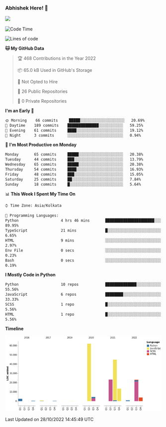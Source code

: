 ### Abhishek Here! 👋
![](https://komarev.com/ghpvc/?username=5parkp1ug&color=green)

<!--
**5parkp1ug/5parkp1ug** is a ✨ _special_ ✨ repository because its `README.md` (this file) appears on your GitHub profile.

Here are some ideas to get you started:

- 🔭 I’m currently working on ...
- 🌱 I’m currently learning ...
- 👯 I’m looking to collaborate on ...
- 🤔 I’m looking for help with ...
- 💬 Ask me about ...
- 📫 How to reach me: ...
- 😄 Pronouns: ...
- ⚡ Fun fact: ...
-->

<!--START_SECTION:waka-->
![Code Time](http://img.shields.io/badge/Code%20Time-509%20hrs%2023%20mins-blue)

![Lines of code](https://img.shields.io/badge/From%20Hello%20World%20I%27ve%20Written-180%20Thousand%20lines%20of%20code-blue)

**🐱 My GitHub Data** 

> 🏆 468 Contributions in the Year 2022
 > 
> 📦 65.0 kB Used in GitHub's Storage 
 > 
> 🚫 Not Opted to Hire
 > 
> 📜 26 Public Repositories 
 > 
> 🔑 0 Private Repositories  
 > 
**I'm an Early 🐤** 

```text
🌞 Morning    66 commits     █████░░░░░░░░░░░░░░░░░░░░   20.69% 
🌆 Daytime    189 commits    ██████████████░░░░░░░░░░░   59.25% 
🌃 Evening    61 commits     ████░░░░░░░░░░░░░░░░░░░░░   19.12% 
🌙 Night      3 commits      ░░░░░░░░░░░░░░░░░░░░░░░░░   0.94%

```
📅 **I'm Most Productive on Monday** 

```text
Monday       65 commits     █████░░░░░░░░░░░░░░░░░░░░   20.38% 
Tuesday      44 commits     ███░░░░░░░░░░░░░░░░░░░░░░   13.79% 
Wednesday    65 commits     █████░░░░░░░░░░░░░░░░░░░░   20.38% 
Thursday     54 commits     ████░░░░░░░░░░░░░░░░░░░░░   16.93% 
Friday       48 commits     ███░░░░░░░░░░░░░░░░░░░░░░   15.05% 
Saturday     25 commits     ██░░░░░░░░░░░░░░░░░░░░░░░   7.84% 
Sunday       18 commits     █░░░░░░░░░░░░░░░░░░░░░░░░   5.64%

```


📊 **This Week I Spent My Time On** 

```text
⌚︎ Time Zone: Asia/Kolkata

💬 Programming Languages: 
Python                   4 hrs 46 mins       ██████████████████████░░░   89.95% 
TypeScript               21 mins             █░░░░░░░░░░░░░░░░░░░░░░░░   6.65% 
HTML                     9 mins              ░░░░░░░░░░░░░░░░░░░░░░░░░   2.97% 
Env File                 0 secs              ░░░░░░░░░░░░░░░░░░░░░░░░░   0.23% 
Bash                     0 secs              ░░░░░░░░░░░░░░░░░░░░░░░░░   0.19%

```

**I Mostly Code in Python** 

```text
Python                   10 repos            ██████████████░░░░░░░░░░░   55.56% 
JavaScript               6 repos             ████████░░░░░░░░░░░░░░░░░   33.33% 
SCSS                     1 repo              █░░░░░░░░░░░░░░░░░░░░░░░░   5.56% 
HTML                     1 repo              █░░░░░░░░░░░░░░░░░░░░░░░░   5.56%

```


**Timeline**

![Chart not found](https://raw.githubusercontent.com/5parkp1ug/5parkp1ug/master/charts/bar_graph.png) 


 Last Updated on 28/10/2022 14:45:49 UTC
<!--END_SECTION:waka-->
